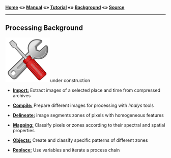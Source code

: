 **[Home](../README.md) «» [Manual](../manual/README.md) «» [Tutorial](../tutorial/README.md) «» [Background](../background/README.md) «» [Source](../source)**

------

## Processing Background

![](../images/tools.png)under construction

- [**Import:**](B_Import.md) Extract images of a selected place and time from compressed archives

- [**Compile:**](B_Compile.md) Prepare different images for processing with *Imalys* tools

- [**Delineate:**](B_Delineate.md) image segments zones of pixels with homogeneous features

- [**Mapping:**](B_Mapping.md) Classify pixels or zones according to their spectral and spatial properties

- [**Objects:**](B_Objects.md) Create and classify specific patterns of different zones

- [**Replace:**](B_Replace.md) Use variables and iterate a process chain